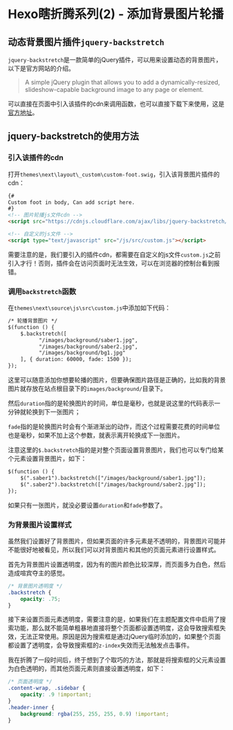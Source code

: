 # Hexo瞎折腾系列(2) - 添加背景图片轮播

## 动态背景图片插件`jquery-backstretch`

`jquery-backstretch`是一款简单的jQuery插件，可以用来设置动态的背景图片，以下是官方网站的介绍。	

>A simple jQuery plugin that allows you to add a dynamically-resized, slideshow-capable background image to any page or element.

可以直接在页面中引入该插件的cdn来调用函数，也可以直接下载下来使用，这是<a href="https://www.bootcdn.cn/jquery-backstretch/">官方地址</a>。<!--more-->

## jquery-backstretch的使用方法

### 引入该插件的cdn

打开`themes\next\layout\_custom\custom-foot.swig`，引入该背景图片插件的cdn：

```html
{#
Custom foot in body, Can add script here.
#}
<!-- 图片轮播js文件cdn -->
<script src="https://cdnjs.cloudflare.com/ajax/libs/jquery-backstretch/2.0.4/jquery.backstretch.min.js"></script>

<!-- 自定义的js文件 -->
<script type="text/javascript" src="/js/src/custom.js"></script>
```

需要注意的是，我们要引入的插件cdn，都需要在自定义的js文件`custom.js`之前引入才行！否则，插件会在访问页面时无法生效，可以在浏览器的控制台看到报错。

### 调用`backstretch`函数

在`themes\next\source\js\src\custom.js`中添加如下代码：

```html
/* 轮播背景图片 */
$(function () {
	$.backstretch([  
		  "/images/background/saber1.jpg",
		  "/images/background/saber2.jpg",
		  "/images/background/bg1.jpg"
	], { duration: 60000, fade: 1500 });  
});
```

这里可以随意添加你想要轮播的图片，但要确保图片路径是正确的，比如我的背景图片就存放在站点根目录下的`images/background/`目录下。

然后`duration`指的是轮换图片的时间，单位是毫秒，也就是说这里的代码表示一分钟就轮换到下一张图片；

`fade`指的是轮换图片时会有个渐进渐出的动作，而这个过程需要花费的时间单位也是毫秒，如果不加上这个参数，就表示离开轮换成下一张图片。

注意这里的`$.backstretch`指的是对整个页面设置背景图片，我们也可以专门给某个元素设置背景图片，如下：

```html
$(function () {
	$(".saber1").backstretch(["/images/background/saber1.jpg"]);  
	$(".saber2").backstretch(["/images/background/saber2.jpg"]);  
});
```

如果只有一张图片，就没必要设置`duration`和`fade`参数了。

### 为背景图片设置样式

虽然我们设置好了背景图片，但如果页面的许多元素是不透明的，背景图片可能并不能很好地被看见，所以我们可以对背景图片和其他的页面元素进行设置样式。

首先为背景图片设置透明度，因为有的图片颜色比较深厚，而页面多为白色，然后造成喧宾夺主的感觉。

```css file:themes\next\source\css\_custom\custom.styl
/* 背景图片透明度 */
.backstretch {
    opacity: .75;
}
```

接下来设置页面元素透明度，需要注意的是，如果我们在主题配置文件中启用了搜索功能，那么就不能简单粗暴地直接将整个页面都设置透明度，这会导致搜索框失效，无法正常使用。原因是因为搜索框是通过jQuery临时添加的，如果整个页面都设置了透明度，会导致搜索框的`z-index`失效而无法触发点击事件。

我在折腾了一段时间后，终于想到了个取巧的方法，那就是将搜索框的父元素设置为白色透明的，而其他页面元素则直接设置透明度，如下：

```css file:themes\next\source\css\_custom\custom.styl
/* 页面透明度 */
.content-wrap, .sidebar {
    opacity: .9 !important;
}
.header-inner {
    background: rgba(255, 255, 255, 0.9) !important;
}
```

